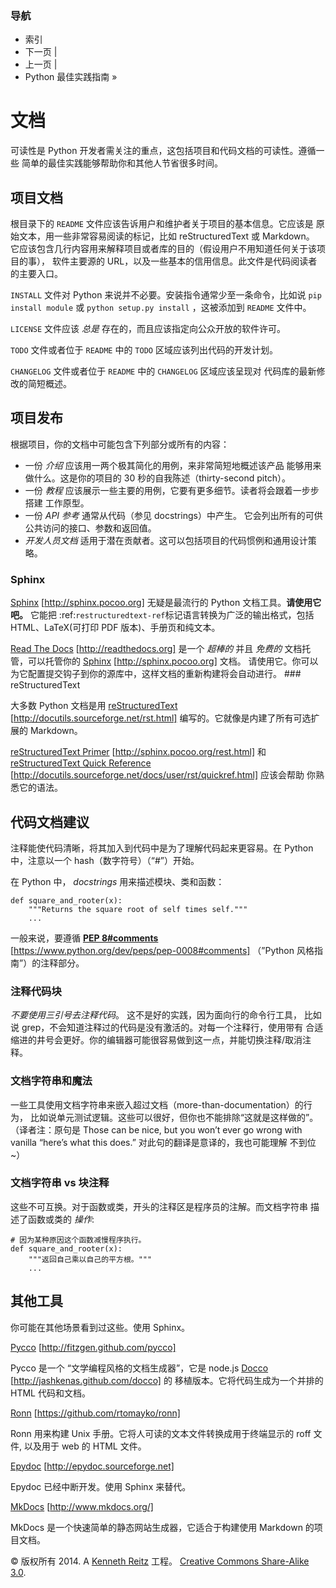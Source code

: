 ### 导航

*   索引
*   下一页 |
*   上一页 |
*   Python 最佳实践指南 »

# 文档

可读性是 Python 开发者需关注的重点，这包括项目和代码文档的可读性。遵循一些 简单的最佳实践能够帮助你和其他人节省很多时间。

## 项目文档

根目录下的 `README` 文件应该告诉用户和维护者关于项目的基本信息。它应该是 原始文本，用一些非常容易阅读的标记，比如 reStructuredText 或 Markdown。 它应该包含几行内容用来解释项目或者库的目的（假设用户不用知道任何关于该项目的事）， 软件主要源的 URL，以及一些基本的信用信息。此文件是代码阅读者的主要入口。

`INSTALL` 文件对 Python 来说并不必要。安装指令通常少至一条命令，比如说 `pip install module` 或 `python setup.py install` ，这被添加到 `README` 文件中。

`LICENSE` 文件应该 *总是* 存在的，而且应该指定向公众开放的软件许可。

`TODO` 文件或者位于 `README` 中的 `TODO` 区域应该列出代码的开发计划。

`CHANGELOG` 文件或者位于 `README` 中的 `CHANGELOG` 区域应该呈现对 代码库的最新修改的简短概述。

## 项目发布

根据项目，你的文档中可能包含下列部分或所有的内容：

*   一份 *介绍* 应该用一两个极其简化的用例，来非常简短地概述该产品 能够用来做什么。这是你的项目的 30 秒的自我陈述（thirty-second pitch）。
*   一份 *教程* 应该展示一些主要的用例，它要有更多细节。读者将会跟着一步步搭建 工作原型。
*   一份 *API 参考* 通常从代码（参见 docstrings）中产生。 它会列出所有的可供公共访问的接口、参数和返回值。
*   *开发人员文档* 适用于潜在贡献者。这可以包括项目的代码惯例和通用设计策略。

 ### Sphinx

[Sphinx](http://sphinx.pocoo.org) [http://sphinx.pocoo.org] 无疑是最流行的 Python 文档工具。**请使用它吧。** 它能把 :ref:`restructuredtext-ref`标记语言转换为广泛的输出格式，包括 HTML、LaTeX(可打印 PDF 版本)、手册页和纯文本。

[Read The Docs](http://readthedocs.org) [http://readthedocs.org] 是一个 *超棒的* 并且 *免费的* 文档托管，可以托管你的 [Sphinx](http://sphinx.pocoo.org) [http://sphinx.pocoo.org] 文档。 请使用它。你可以为它配置提交钩子到你的源库中，这样文档的重新构建将会自动进行。  ### reStructuredText

大多数 Python 文档是用 [reStructuredText](http://docutils.sourceforge.net/rst.html) [http://docutils.sourceforge.net/rst.html] 编写的。它就像是内建了所有可选扩展的 Markdown。

[reStructuredText Primer](http://sphinx.pocoo.org/rest.html) [http://sphinx.pocoo.org/rest.html] 和 [reStructuredText Quick Reference](http://docutils.sourceforge.net/docs/user/rst/quickref.html) [http://docutils.sourceforge.net/docs/user/rst/quickref.html] 应该会帮助 你熟悉它的语法。 

## 代码文档建议

注释能使代码清晰，将其加入到代码中是为了理解代码起来更容易。在 Python 中，注意以一个 hash（数字符号）（“#”）开始。

在 Python 中， *docstrings* 用来描述模块、类和函数：

```
def square_and_rooter(x):
    """Returns the square root of self times self."""
    ... 
```

一般来说，要遵循 [**PEP 8#comments**](https://www.python.org/dev/peps/pep-0008#comments) [https://www.python.org/dev/peps/pep-0008#comments] （”Python 风格指南”）的注释部分。

### 注释代码块

*不要使用三引号去注释代码*。 这不是好的实践，因为面向行的命令行工具， 比如说 grep，不会知道注释过的代码是没有激活的。对每一个注释行，使用带有 合适缩进的井号会更好。你的编辑器可能很容易做到这一点，并能切换注释/取消注释。

### 文档字符串和魔法

一些工具使用文档字符串来嵌入超过文档（more-than-documentation）的行为， 比如说单元测试逻辑。这些可以很好，但你也不能排除“这就是这样做的”。 （译者注：原句是 Those can be nice, but you won’t ever go wrong with vanilla “here’s what this does.” 对此句的翻译是意译的，我也可能理解 不到位~）

### 文档字符串 vs 块注释

这些不可互换。对于函数或类，开头的注释区是程序员的注解。而文档字符串 描述了函数或类的 *操作*:

```
# 因为某种原因这个函数减慢程序执行。
def square_and_rooter(x):
    """返回自己乘以自己的平方根。"""
    ... 
```

## 其他工具

你可能在其他场景看到过这些。使用 Sphinx。

[Pycco](http://fitzgen.github.com/pycco) [http://fitzgen.github.com/pycco]

Pycco 是一个 “文学编程风格的文档生成器”，它是 node.js [Docco](http://jashkenas.github.com/docco) [http://jashkenas.github.com/docco] 的 移植版本。它将代码生成为一个并排的 HTML 代码和文档。

[Ronn](https://github.com/rtomayko/ronn) [https://github.com/rtomayko/ronn]

Ronn 用来构建 Unix 手册。它将人可读的文本文件转换成用于终端显示的 roff 文件, 以及用于 web 的 HTML 文件。

[Epydoc](http://epydoc.sourceforge.net) [http://epydoc.sourceforge.net]

Epydoc 已经中断开发。使用 Sphinx 来替代。

[MkDocs](http://www.mkdocs.org/) [http://www.mkdocs.org/]

MkDocs 是一个快速简单的静态网站生成器，它适合于构建使用 Markdown 的项目文档。

© 版权所有 2014\. A <a href="http://kennethreitz.com/pages/open-projects.html">Kenneth Reitz</a> 工程。 <a href="http://creativecommons.org/licenses/by-nc-sa/3.0/"> Creative Commons Share-Alike 3.0</a>.